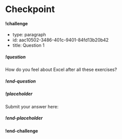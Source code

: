 # Checkpoint

#### !challenge

* type: paragraph
* id: aac10502-3486-401c-9401-84fd13b20b42
* title: Question 1

##### !question

How do you feel about Excel after all these exercises?  

##### !end-question

##### !placeholder

Submit your answer here:

##### !end-placeholder

#### !end-challenge
